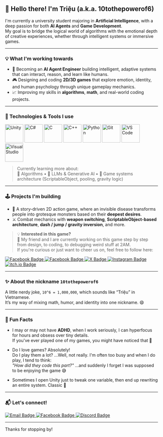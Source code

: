 ## 👋 Hello there! I'm Triệu (a.k.a. 10tothepowerof6)

I'm currently a university student majoring in **Artificial Intelligence**, with a deep passion for both **AI Agents** and **Game Development**.  
My goal is to bridge the logical world of algorithms with the emotional depth of creative experiences, whether through intelligent systems or immersive games.

---

### 💡 What I'm working towards

- 🧠 Becoming an **AI Agent Engineer** building intelligent, adaptive systems that can interact, reason, and learn like humans.
- 🎮 Designing and coding **2D/3D games** that explore emotion, identity, and human psychology through unique gameplay mechanics.
- 📈 Improving my skills in **algorithms**, **math**, and real-world coding projects.

---

### 🔧 Technologies & Tools I use

<p align="left">
  <img src="https://cdn.jsdelivr.net/gh/devicons/devicon/icons/unity/unity-original.svg" alt="Unity" width="60" height="60"/>
  <img src="https://cdn.jsdelivr.net/gh/devicons/devicon/icons/csharp/csharp-original.svg" alt="C#" width="60" height="60"/>
  <img src="https://cdn.jsdelivr.net/gh/devicons/devicon/icons/c/c-original.svg" alt="C" width="60" height="60"/>
  <img src="https://cdn.jsdelivr.net/gh/devicons/devicon/icons/cplusplus/cplusplus-original.svg" alt="C++" width="60" height="60"/>
  <img src="https://cdn.jsdelivr.net/gh/devicons/devicon/icons/python/python-original.svg" alt="Python" width="60" height="60"/>
  <img src="https://cdn.jsdelivr.net/gh/devicons/devicon/icons/git/git-original.svg" alt="Git" width="60" height="60"/>
  <img src="https://cdn.jsdelivr.net/gh/devicons/devicon/icons/vscode/vscode-original.svg" alt="VS Code" width="60" height="60"/>
  <img src="https://cdn.jsdelivr.net/gh/devicons/devicon/icons/visualstudio/visualstudio-plain.svg" alt="Visual Studio" width="60" height="60"/>
</p>

> Currently learning more about:  
> 🧮 Algorithms • 🧊 LLMs & Generative AI • 🎨 Game systems architecture (ScriptableObject, pooling, gravity logic)

---

### 🕹️ Projects I'm building

- 🦠 A story-driven 2D action game, where an invisible disease transforms people into grotesque monsters based on their **deepest desires**.
- ⚔️ Combat mechanics with **weapon switching**, **ScriptableObject-based architecture**, **dash / jump / gravity inversion**, and more.

> 💡 **Interested in this game?**  
> 🧪 My friend and I are currently working on this game step by step from design, to coding, to debugging weird stuff at 2AM.  
> If you're curious or just want to cheer us on, feel free to follow here:

<p align="left">
  <a href="https://www.facebook.com/0x7e1" target="_blank">
    <img src="https://img.shields.io/badge/Facebook-Triệu-1877F2?style=for-the-badge&logo=facebook&logoColor=1877F2" alt="Facebook Badge"/>
  </a>
  <a href="https://www.facebook.com/profile.php?id=100095122263376" target="_blank">
    <img src="https://img.shields.io/badge/Facebook-EtagonProtocol-1877F2?style=for-the-badge&logo=facebook&logoColor=1877F2" alt="Facebook Badge"/>
  </a>
  <a href="https://x.com/EtagonProtocol" target="_blank">
    <img src="https://img.shields.io/badge/X-Twitter-000000?style=for-the-badge&logo=twitter&logoColor=black" alt="X Badge"/>
  </a>
  <a href="https://www.instagram.com/etagonprotocol/?hl=en" target="_blank">
    <img src="https://img.shields.io/badge/Instagram-Devlog-E4405F?style=for-the-badge&logo=instagram&logoColor=E4405F" alt="Instagram Badge"/>
  </a>
  <a href="https://itch.io/yourproject" target="_blank">
    <img src="https://img.shields.io/badge/itch.io-CommingSoon-FA5C5C?style=for-the-badge&logo=itchdotio&logoColor=FA5C5C" alt="itch.io Badge"/>
  </a>
</p>


---

### ✨ About the nickname `10tothepowerof6`

A little nerdy joke, `10^6 = 1,000,000`, which sounds like “Triệu” in Vietnamese.  
It’s my way of mixing math, humor, and identity into one nickname. 😄

---

### 🎲 Fun Facts

- I may or may not have **ADHD**, when I work seriously, I can hyperfocus for hours and obsess over tiny details.  
  If you've ever played one of my games, you might have noticed that 👀

- Do I love games? Absolutely!  
  Do I play them a lot? ...Well, not really. I'm often too busy and when I do play, I tend to think:  
  _"How did they code this part?"_ ...and suddenly I forget I was supposed to be enjoying the game 😅

- Sometimes I open Unity just to tweak one variable, then end up rewriting an entire system. Classic 🤣

---

### 📬 Let's connect!

<p align="left">
  <a href="mailto:xtrieu229@gmail.com" target="_blank">
    <img src="https://img.shields.io/badge/Email-D14836?style=for-the-badge&logo=gmail&logoColor=white" alt="Email Badge"/>
  </a>
  <a href="https://www.facebook.com/0x7e1" target="_blank">
    <img src="https://img.shields.io/badge/Facebook-1877F2?style=for-the-badge&logo=facebook&logoColor=white" alt="Facebook Badge"/>
  </a>
  <a href="https://discord.com/users/597418393523453973" target="_blank">
    <img src="https://img.shields.io/badge/Discord-5865F2?style=for-the-badge&logo=discord&logoColor=white" alt="Discord Badge"/>
  </a>
</p>

---

Thanks for stopping by!
